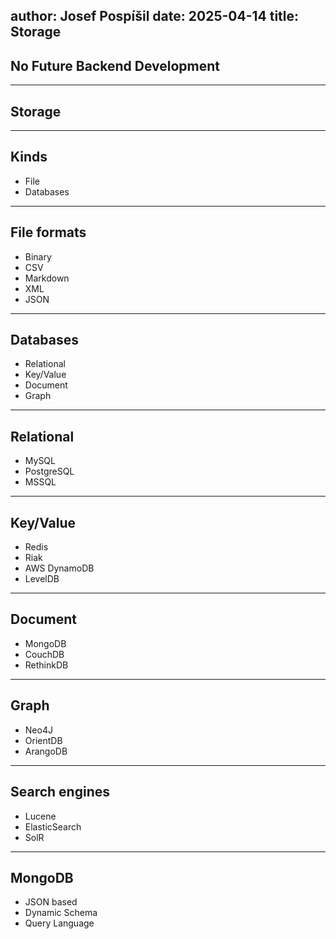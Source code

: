 author: Josef Pospíšil
date: 2025-04-14
title: Storage
---
## No Future Backend Development
---
## Storage
---
## Kinds 
* File
* Databases
---
## File formats
* Binary
* CSV
* Markdown
* XML
* JSON
---
## Databases
* Relational
* Key/Value
* Document
* Graph
---
## Relational
* MySQL
* PostgreSQL
* MSSQL
---
## Key/Value
* Redis
* Riak
* AWS DynamoDB
* LevelDB
---
## Document
* MongoDB
* CouchDB
* RethinkDB
---
## Graph
* Neo4J
* OrientDB
* ArangoDB
---
## Search engines
* Lucene
* ElasticSearch
* SolR
---
## MongoDB
* JSON based
* Dynamic Schema
* Query Language

